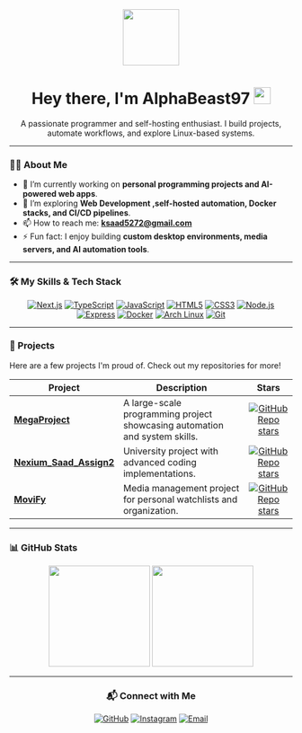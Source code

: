 <div align="center">
  <img src="https://media.giphy.com/media/M9gbBd9nbDrOTu1Mqx/giphy.gif" width="100"/>
  <h1>
    Hey there, I'm AlphaBeast97
    <img src="https://media.giphy.com/media/hvRJCLFzcasrR4ia7z/giphy.gif" width="30px"/>
  </h1>
  <p>
    A passionate programmer and self-hosting enthusiast. I build projects, automate workflows, and explore Linux-based systems.
  </p>
</div>

---

### 👨‍💻 About Me

- 🔭 I’m currently working on **personal programming projects and AI-powered web apps**.
- 🌱 I’m exploring **Web Development ,self-hosted automation, Docker stacks, and CI/CD pipelines**.
- 📫 How to reach me: **ksaad5272@gmail.com**
- ⚡ Fun fact: I enjoy building **custom desktop environments, media servers, and AI automation tools**.

---

### 🛠️ My Skills & Tech Stack

<p align="center">
  <a href="https://nextjs.org/" target="_blank" rel="noreferrer"><img src="https://img.shields.io/badge/Next.js-000000?style=for-the-badge&logo=nextdotjs&logoColor=white" alt="Next.js"/></a>
  <a href="https://www.typescriptlang.org/" target="_blank" rel="noreferrer"><img src="https://img.shields.io/badge/TypeScript-3178C6?style=for-the-badge&logo=typescript&logoColor=white" alt="TypeScript"/></a>
  <a href="https://developer.mozilla.org/en-US/docs/Web/JavaScript" target="_blank" rel="noreferrer"><img src="https://img.shields.io/badge/JavaScript-F7DF1E?style=for-the-badge&logo=javascript&logoColor=black" alt="JavaScript"/></a>
  <a href="https://developer.mozilla.org/en-US/docs/Web/HTML" target="_blank" rel="noreferrer"><img src="https://img.shields.io/badge/HTML5-E34F26?style=for-the-badge&logo=html5&logoColor=white" alt="HTML5"/></a>
  <a href="https://developer.mozilla.org/en-US/docs/Web/CSS" target="_blank" rel="noreferrer"><img src="https://img.shields.io/badge/CSS3-1572B6?style=for-the-badge&logo=css3&logoColor=white" alt="CSS3"/></a>
   <a href="https://nodejs.org/" target="_blank" rel="noreferrer"><img src="https://img.shields.io/badge/Node.js-339933?style=for-the-badge&logo=nodedotjs&logoColor=white" alt="Node.js"/></a>
  <a href="https://expressjs.com/" target="_blank" rel="noreferrer"><img src="https://img.shields.io/badge/Express-000000?style=for-the-badge&logo=express&logoColor=white" alt="Express"/></a>
  <a href="https://www.docker.com/" target="_blank" rel="noreferrer"><img src="https://img.shields.io/badge/Docker-2496ED?style=for-the-badge&logo=docker&logoColor=white" alt="Docker"/></a>
  <a href="https://www.archlinux.org/" target="_blank" rel="noreferrer"><img src="https://img.shields.io/badge/Arch_Linux-1793D1?style=for-the-badge&logo=arch-linux&logoColor=white" alt="Arch Linux"/></a>
  <a href="https://git-scm.com/" target="_blank" rel="noreferrer"><img src="https://img.shields.io/badge/Git-F05032?style=for-the-badge&logo=git&logoColor=white" alt="Git"/></a>
</p>

---

### 🚀 Projects
Here are a few projects I'm proud of. Check out my repositories for more!

| Project | Description | Stars |
|---------|-------------|:-----:|
| **[MegaProject](https://github.com/AlphaBeast97/MegaProject)** | A large-scale programming project showcasing automation and system skills. | [![GitHub Repo stars](https://img.shields.io/github/stars/AlphaBeast97/MegaProject?style=social)](https://github.com/AlphaBeast97/MegaProject) |
| **[Nexium_Saad_Assign2](https://github.com/AlphaBeast97/Nexium_Saad_Assign2)** | University project with advanced coding implementations. | [![GitHub Repo stars](https://img.shields.io/github/stars/AlphaBeast97/Nexium_Saad_Assign2?style=social)](https://github.com/AlphaBeast97/Nexium_Saad_Assign2) |
| **[MoviFy](https://github.com/AlphaBeast97/MoviFy)** | Media management project for personal watchlists and organization. | [![GitHub Repo stars](https://img.shields.io/github/stars/AlphaBeast97/MoviFy?style=social)](https://github.com/AlphaBeast97/MoviFy) |

---

### 📊 GitHub Stats

<p align="center">
  <img height="180em" src="https://github-readme-stats.vercel.app/api?username=AlphaBeast97&show_icons=true&theme=tokyonight&include_all_commits=true&count_private=true"/>
  <img height="180em" src="https://github-readme-stats.vercel.app/api/top-langs/?username=AlphaBeast97&layout=compact&langs_count=8&theme=tokyonight"/>
</p>

---
<div align="center">
  <h3>📬 Connect with Me</h3>
  <p>
    <a href="https://github.com/AlphaBeast97" target="_blank"><img src="https://img.shields.io/badge/GitHub-100000?style=for-the-badge&logo=github&logoColor=white" alt="GitHub"/></a>
    <a href="https://www.instagram.com/your_instagram_username" target="_blank"><img src="https://img.shields.io/badge/Instagram-E1306C?style=for-the-badge&logo=instagram&logoColor=white" alt="Instagram"/></a>
    <a href="mailto:ksaad5272@gmail.com" target="_blank"><img src="https://img.shields.io/badge/Email-D14836?style=for-the-badge&logo=gmail&logoColor=white" alt="Email"/></a>
  </p>
  </div>


